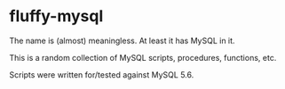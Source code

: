# fluffy-mysql

The name is (almost) meaningless. At least it has MySQL in it.

This is a random collection of MySQL scripts, procedures, functions, etc.

Scripts were written for/tested against MySQL 5.6.
